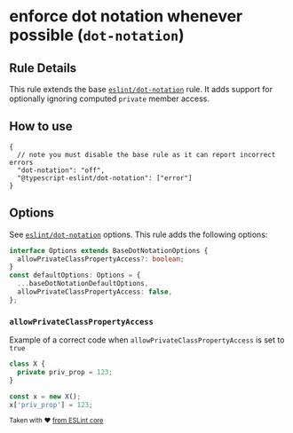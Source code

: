# enforce dot notation whenever possible (`dot-notation`)

## Rule Details

This rule extends the base [`eslint/dot-notation`](https://eslint.org/docs/rules/dot-notation) rule.
It adds support for optionally ignoring computed `private` member access.

## How to use

```jsonc
{
  // note you must disable the base rule as it can report incorrect errors
  "dot-notation": "off",
  "@typescript-eslint/dot-notation": ["error"]
}
```

## Options

See [`eslint/dot-notation`](https://eslint.org/docs/rules/dot-notation#options) options.
This rule adds the following options:

```ts
interface Options extends BaseDotNotationOptions {
  allowPrivateClassPropertyAccess?: boolean;
}
const defaultOptions: Options = {
  ...baseDotNotationDefaultOptions,
  allowPrivateClassPropertyAccess: false,
};
```

### `allowPrivateClassPropertyAccess`

Example of a correct code when `allowPrivateClassPropertyAccess` is set to `true`

```ts
class X {
  private priv_prop = 123;
}

const x = new X();
x['priv_prop'] = 123;
```

<sup>Taken with ❤️ [from ESLint core](https://github.com/eslint/eslint/blob/master/docs/rules/dot-notation.md)</sup>
